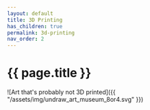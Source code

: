 ```yaml
---
layout: default
title: 3D Printing
has_children: true
permalink: 3d-printing
nav_order: 2
---
```


# {{ page.title }}

![Art that's probably not 3D printed]({{ "/assets/img/undraw_art_museum_8or4.svg" }})